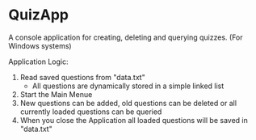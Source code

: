 # QuizApp
A console application for creating, deleting and querying quizzes. (For Windows systems)

Application Logic:
  1. Read saved questions from "data.txt"
       	- All questions are dynamically stored in a simple linked list
  3. Start the Main Menue
  4. New questions can be added, old questions can be deleted or all currently loaded questions can be queried
  5. When you close the Application all loaded questions will be saved in "data.txt"
